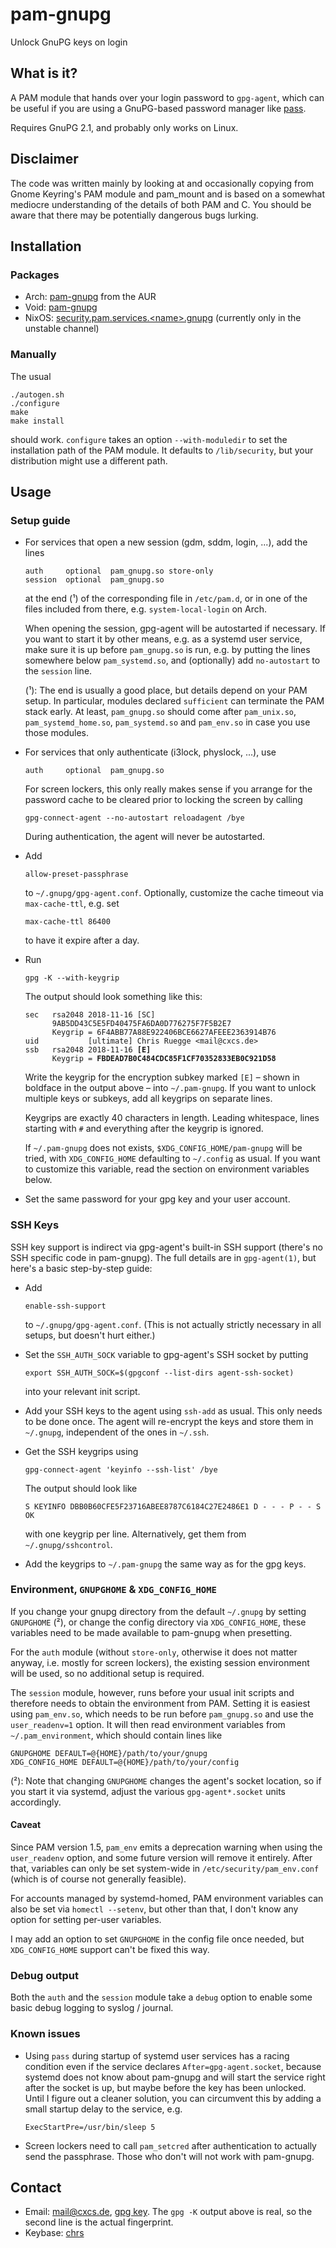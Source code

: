 # pam-gnupg

Unlock GnuPG keys on login

## What is it?

A PAM module that hands over your login password to `gpg-agent`, which can be
useful if you are using a GnuPG-based password manager like
[pass](https://www.passwordstore.org/).

Requires GnuPG 2.1, and probably only works on Linux.

## Disclaimer

The code was written mainly by looking at and occasionally copying from Gnome
Keyring's PAM module and pam_mount and is based on a somewhat mediocre
understanding of the details of both PAM and C. You should be aware that there
may be potentially dangerous bugs lurking.

## Installation

### Packages

- Arch: [pam-gnupg](https://aur.archlinux.org/packages/pam-gnupg/) from the AUR
- Void: [pam-gnupg](https://github.com/void-linux/void-packages/tree/master/srcpkgs/pam-gnupg)
- NixOS: [security.pam.services.\<name\>.gnupg](https://search.nixos.org/options?channel=unstable&from=0&size=30&sort=relevance&query=security.pam.services.%3Cname%3E.gnupg) (currently only in the unstable channel)

### Manually

The usual

    ./autogen.sh
    ./configure
    make
    make install

should work. `configure` takes an option `--with-moduledir` to set the
installation path of the PAM module. It defaults to `/lib/security`, but your
distribution might use a different path.

## Usage

### Setup guide

- For services that open a new session (gdm, sddm, login, ...), add the lines

      auth     optional  pam_gnupg.so store-only
      session  optional  pam_gnupg.so

  at the end (¹) of the corresponding file in `/etc/pam.d`, or in one of the
  files included from there, e.g. `system-local-login` on Arch.

  When opening the session, gpg-agent will be autostarted if necessary. If you
  want to start it by other means, e.g. as a systemd user service, make sure it
  is up before `pam_gnupg.so` is run, e.g. by putting the lines somewhere below
  `pam_systemd.so`, and (optionally) add `no-autostart` to the `session` line.

  (¹): The end is usually a good place, but details depend on your PAM setup.
  In particular, modules declared `sufficient` can terminate the PAM stack
  early. At least, `pam_gnupg.so` should come after `pam_unix.so`,
  `pam_systemd_home.so`, `pam_systemd.so` and `pam_env.so` in case you use
  those modules.

- For services that only authenticate (i3lock, physlock, ...), use

      auth     optional  pam_gnupg.so

  For screen lockers, this only really makes sense if you arrange for the
  password cache to be cleared prior to locking the screen by calling

      gpg-connect-agent --no-autostart reloadagent /bye

  During authentication, the agent will never be autostarted.

- Add

      allow-preset-passphrase

  to `~/.gnupg/gpg-agent.conf`. Optionally, customize the cache timeout via
  `max-cache-ttl`, e.g. set

      max-cache-ttl 86400

  to have it expire after a day.

- Run

      gpg -K --with-keygrip

  The output should look something like this:

  <pre><code>sec   rsa2048 2018-11-16 [SC]
        9AB5DD43C5E5FD40475FA6DA0D776275F7F5B2E7
        Keygrip = 6F4ABB77A88E922406BCE6627AFEEE2363914B76
  uid           [ultimate] Chris Ruegge &lt;mail@cxcs.de&gt;
  ssb   rsa2048 2018-11-16 <strong>[E]</strong>
        Keygrip = <strong>FBDEAD7B0C484CDC85F1CF70352833EB0C921D58</strong>
  </code></pre>

  Write the keygrip for the encryption subkey marked `[E]` – shown in boldface
  in the output above – into `~/.pam-gnupg`. If you want to unlock multiple
  keys or subkeys, add all keygrips on separate lines.

  Keygrips are exactly 40 characters in length. Leading whitespace, lines
  starting with `#` and everything after the keygrip is ignored.

  If `~/.pam-gnupg` does not exists, `$XDG_CONFIG_HOME/pam-gnupg` will be
  tried, with `XDG_CONFIG_HOME` defaulting to `~/.config` as usual. If you want
  to customize this variable, read the section on environment variables below.

- Set the same password for your gpg key and your user account.

### SSH Keys

SSH key support is indirect via gpg-agent's built-in SSH support (there's no
SSH specific code in pam-gnupg). The full details are in `gpg-agent(1)`, but
here's a basic step-by-step guide:

- Add

      enable-ssh-support

  to `~/.gnupg/gpg-agent.conf`. (This is not actually strictly necessary in all
  setups, but doesn't hurt either.)

- Set the `SSH_AUTH_SOCK` variable to gpg-agent's SSH socket by putting

      export SSH_AUTH_SOCK=$(gpgconf --list-dirs agent-ssh-socket)

  into your relevant init script.

- Add your SSH keys to the agent using `ssh-add` as usual. This only needs to
  be done once. The agent will re-encrypt the keys and store them in
  `~/.gnupg`, independent of the ones in `~/.ssh`.

- Get the SSH keygrips using

      gpg-connect-agent 'keyinfo --ssh-list' /bye

  The output should look like

      S KEYINFO DBB0B60CFE5F23716ABEE8787C6184C27E2486E1 D - - - P - - S
      OK

  with one keygrip per line. Alternatively, get them from `~/.gnupg/sshcontrol`.

- Add the keygrips to `~/.pam-gnupg` the same way as for the gpg keys.

### Environment, `GNUPGHOME` & `XDG_CONFIG_HOME`

If you change your gnupg directory from the default `~/.gnupg` by setting
`GNUPGHOME` (²), or change the config directory via `XDG_CONFIG_HOME`, these
variables need to be made available to pam-gnupg when presetting.

For the `auth` module (without `store-only`, otherwise it does not matter
anyway, i.e. mostly for screen lockers), the existing session environment will
be used, so no additional setup is required.

The `session` module, however, runs before your usual init scripts and
therefore needs to obtain the environment from PAM. Setting it is easiest using
`pam_env.so`, which needs to be run before `pam_gnupg.so` and use the
`user_readenv=1` option. It will then read environment variables from
`~/.pam_environment`, which should contain lines like

    GNUPGHOME DEFAULT=@{HOME}/path/to/your/gnupg
    XDG_CONFIG_HOME DEFAULT=@{HOME}/path/to/your/config

(²): Note that changing `GNUPGHOME` changes the agent's socket location, so if
you start it via systemd, adjust the various `gpg-agent*.socket` units
accordingly.

#### Caveat

Since PAM version 1.5, `pam_env` emits a deprecation warning when using the
`user_readenv` option, and some future version will remove it entirely. After
that, variables can only be set system-wide in `/etc/security/pam_env.conf`
(which is of course not generally feasible).

For accounts managed by systemd-homed, PAM environment variables can also be
set via `homectl --setenv`, but other than that, I don't know any option for
setting per-user variables.

I may add an option to set `GNUPGHOME` in the config file once needed, but
`XDG_CONFIG_HOME` support can't be fixed this way.

### Debug output

Both the `auth` and the `session` module take a `debug` option to enable some
basic debug logging to syslog / journal.

### Known issues

- Using `pass` during startup of systemd user services has a racing condition
  even if the service declares `After=gpg-agent.socket`, because systemd does
  not know about pam-gnupg and will start the service right after the socket is
  up, but maybe before the key has been unlocked. Until I figure out a cleaner
  solution, you can circumvent this by adding a small startup delay to the
  service, e.g.

      ExecStartPre=/usr/bin/sleep 5

- Screen lockers need to call `pam_setcred` after authentication to actually send the passphrase. Those who don't will not work with pam-gnupg.

## Contact

- Email: mail@cxcs.de, [gpg key](https://gist.githubusercontent.com/cruegge/273380ce582d8d6c38b00bfaac433711/raw/3b6d506bd650d2e1b92c138bc608c6c567f048cc/mail@cxcs.de.pub.asc). The `gpg -K` output above is real, so the second line is the actual fingerprint.
- Keybase: [chrs](https://keybase.io/chrs)
